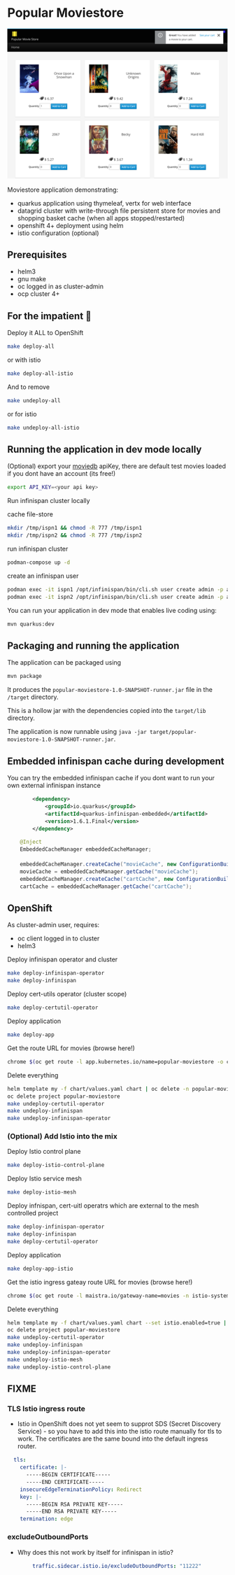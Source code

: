 # Popular Moviestore

![](/images/2020-11-04-18-26-59.png)

Moviestore application demonstrating:
- quarkus application using thymeleaf, vertx for web interface
- datagrid cluster with write-through file persistent store for movies and shopping basket cache (when all apps stopped/restarted)
- openshift 4+ deployment using helm
- istio configuration (optional)

## Prerequisites
- helm3
- gnu make
- oc logged in as cluster-admin
- ocp cluster 4+

## For the impatient 🤠
Deploy it ALL to OpenShift
```bash
make deploy-all
```
or with istio
```bash
make deploy-all-istio
```
And to remove
```bash
make undeploy-all
```
or for istio
```bash
make undeploy-all-istio
```

## Running the application in dev mode locally

(Optional) export your [moviedb](http://themoviedb.org/) apiKey, there are default test movies loaded if you dont have an account (its free!)
```bash
export API_KEY=<your api key>
```

Run infinispan cluster locally

cache file-store
```bash
mkdir /tmp/ispn1 && chmod -R 777 /tmp/ispn1
mkdir /tmp/ispn2 && chmod -R 777 /tmp/ispn2
```
run infinispan cluster
```bash
podman-compose up -d
```
create an infinispan user
```bash
podman exec -it ispn1 /opt/infinispan/bin/cli.sh user create admin -p admin
podman exec -it ispn2 /opt/infinispan/bin/cli.sh user create admin -p admin
```

You can run your application in dev mode that enables live coding using:
```bash
mvn quarkus:dev
```

## Packaging and running the application

The application can be packaged using
```bash
mvn package
```
It produces the `popular-moviestore-1.0-SNAPSHOT-runner.jar` file in the `/target` directory.

This is a hollow jar with the dependencies copied into the `target/lib` directory.

The application is now runnable using `java -jar target/popular-moviestore-1.0-SNAPSHOT-runner.jar`.


## Embedded infinispan cache during development

You can try the embedded infinispan cache if you dont want to run your own external infinispan instance
```xml
        <dependency>
            <groupId>io.quarkus</groupId>
            <artifactId>quarkus-infinispan-embedded</artifactId>
            <version>1.6.1.Final</version>
        </dependency>
```

```java
    @Inject
    EmbeddedCacheManager embeddedCacheManager;

    embeddedCacheManager.createCache("movieCache", new ConfigurationBuilder().build());
    movieCache = embeddedCacheManager.getCache("movieCache");
    embeddedCacheManager.createCache("cartCache", new ConfigurationBuilder().build());
    cartCache = embeddedCacheManager.getCache("cartCache");
```

## OpenShift

As cluster-admin user, requires:
- oc client logged in to cluster
- helm3

Deploy infinispan operator and cluster
```bash
make deploy-infinispan-operator
make deploy-infinispan
```

Deploy cert-utils operator (cluster scope)
```bash
make deploy-certutil-operator
```

Deploy application
```bash
make deploy-app
```

Get the route URL for movies (browse here!)
```bash
chrome $(oc get route -l app.kubernetes.io/name=popular-moviestore -o custom-columns=ROUTE:.spec.host --no-headers)
```

Delete everything
```bash
helm template my -f chart/values.yaml chart | oc delete -n popular-moviestore -f-
oc delete project popular-moviestore
make undeploy-certutil-operator
make undeploy-infinispan
make undeploy-infinispan-operator
```

### (Optional) Add Istio into the mix

Deploy Istio control plane
```bash
make deploy-istio-control-plane
```

Deploy Istio service mesh
```bash
make deploy-istio-mesh
```

Deploy infnispan, cert-uitl operatrs which are external to the mesh controlled project
```bash
make deploy-infinispan-operator
make deploy-infinispan
make deploy-certutil-operator
```

Deploy application
```bash
make deploy-app-istio
```

Get the istio ingress gateay route URL for movies (browse here!)
```bash
chrome $(oc get route -l maistra.io/gateway-name=movies -n istio-system -o custom-columns=ROUTE:.spec.host --no-headers)
```

Delete everything
```bash
helm template my -f chart/values.yaml chart --set istio.enabled=true | oc delete -n popular-moviestore -f-
oc delete project popular-moviestore
make undeploy-certutil-operator
make undeploy-infinispan
make undeploy-infinispan-operator
make undeploy-istio-mesh
make undeploy-istio-control-plane
```

## FIXME

### TLS Istio ingress route
- Istio in OpenShift does not yet seem to supprot SDS (Secret Discovery Service) - so you have to add this into the istio route manually for tls to work. The certificates are the same bound into the default ingress router.
```yaml
  tls:
    certificate: |-
      -----BEGIN CERTIFICATE-----
      -----END CERTIFICATE-----
    insecureEdgeTerminationPolicy: Redirect
    key: |-
      -----BEGIN RSA PRIVATE KEY-----
      -----END RSA PRIVATE KEY-----
    termination: edge
```

### excludeOutboundPorts
- Why does this not work by itself for infinispan in istio?
```yaml
        traffic.sidecar.istio.io/excludeOutboundPorts: "11222"
```
